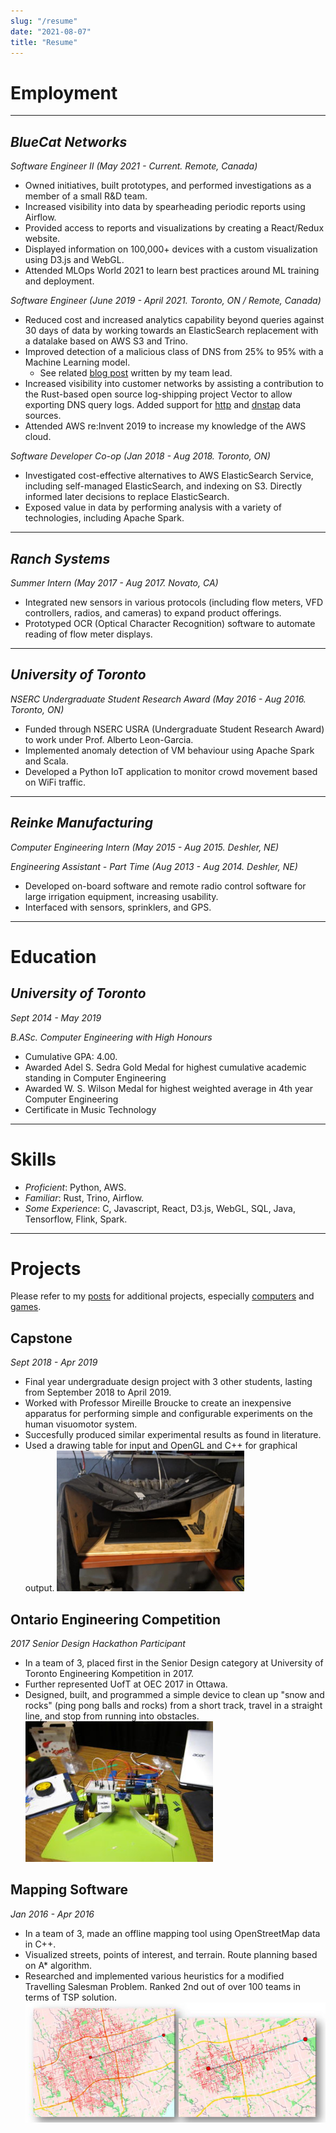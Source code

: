 ```yaml
---
slug: "/resume"
date: "2021-08-07"
title: "Resume"
---
```


# Employment

---

## **_BlueCat Networks_**
_Software Engineer II (May 2021 - Current. Remote, Canada)_

- Owned initiatives, built prototypes, and performed investigations as a member of a small R&D team.
- Increased visibility into data by spearheading periodic reports using Airflow.
- Provided access to reports and visualizations by creating a React/Redux website.
- Displayed information on 100,000+ devices with a custom visualization using D3.js and WebGL.
- Attended MLOps World 2021 to learn best practices around ML training and deployment.

_Software Engineer (June 2019 - April 2021. Toronto, ON / Remote, Canada)_

- Reduced cost and increased analytics capability beyond queries against 30 days of data by working towards an ElasticSearch replacement with a datalake based on AWS S3 and Trino.
- Improved detection of a malicious class of DNS from 25% to 95% with a Machine Learning model.
  - See related [blog post](https://bluecatnetworks.com/blog/among-cyber-attack-techniques-what-is-a-dga/) written by my team lead.
- Increased visibility into customer networks by assisting a contribution to the Rust-based open source log-shipping project Vector to allow exporting DNS query logs. Added support for [http](https://github.com/timberio/vector/pull/1650) and [dnstap](https://github.com/timberio/vector/pull/6681/commits) data sources.
- Attended AWS re:Invent 2019 to increase my knowledge of the AWS cloud.

_Software Developer Co-op (Jan 2018 - Aug 2018. Toronto, ON)_

- Investigated cost-effective alternatives to AWS ElasticSearch Service, including self-managed ElasticSearch, and indexing on S3. Directly informed later decisions to replace ElasticSearch.
- Exposed value in data by performing analysis with a variety of technologies, including Apache Spark.

--------

## **_Ranch Systems_**
_Summer Intern (May 2017 - Aug 2017. Novato, CA)_

- Integrated new sensors in various protocols (including flow meters, VFD controllers, radios, and cameras) to expand product offerings.
- Prototyped OCR (Optical Character Recognition) software to automate reading of flow meter displays.

---

## **_University of Toronto_**

_NSERC Undergraduate Student Research Award (May 2016 - Aug 2016. Toronto, ON)_

- Funded through NSERC USRA (Undergraduate Student Research Award) to work under Prof. Alberto Leon-Garcia.
- Implemented anomaly detection of VM behaviour using Apache Spark and Scala.
- Developed a Python IoT application to monitor crowd movement based on WiFi traffic.

---

## **_Reinke Manufacturing_**
_Computer Engineering Intern (May 2015 - Aug 2015. Deshler, NE)_

_Engineering Assistant - Part Time (Aug 2013 - Aug 2014. Deshler, NE)_

- Developed on-board software and remote radio control software for large irrigation equipment, increasing usability.
- Interfaced with sensors, sprinklers, and GPS.

---

# Education

## **_University of Toronto_**

_Sept 2014 - May 2019_

_B.ASc. Computer Engineering with High Honours_

- Cumulative GPA: 4.00.
- Awarded Adel S. Sedra Gold Medal for highest cumulative academic standing in Computer Engineering
- Awarded W. S. Wilson Medal for highest weighted average in 4th year Computer Engineering
- Certificate in Music Technology

---

# Skills

- *Proficient*: Python, AWS.
- *Familiar*: Rust, Trino, Airflow.
- *Some Experience*: C, Javascript, React, D3.js, WebGL, SQL, Java, Tensorflow, Flink, Spark.

---

# Projects

Please refer to my [posts](/posts/) for additional projects, especially [computers](/posts/?category=computers) and [games](/posts/?category=games).

## Capstone
_Sept 2018 - Apr 2019_
- Final year undergraduate design project with 3 other students, lasting from September 2018 to April 2019.
- Worked with Professor Mireille Broucke to create an inexpensive apparatus for performing simple and configurable experiments on the human visuomotor system.
- Succesfully produced similar experimental results as found in literature.
- Used a drawing table for input and OpenGL and C++ for graphical output.
![Experiment Apparatus](../images/capstone.png)

## Ontario Engineering Competition
_2017 Senior Design Hackathon Participant_
- In a team of 3, placed first in the Senior Design category at University of Toronto Engineering Kompetition in 2017.
- Further represented UofT at OEC 2017 in Ottawa.
- Designed, built, and programmed a simple device to clean up "snow and rocks" (ping pong balls and rocks) from a short track, travel in a straight line, and stop from running into obstacles.
![Our Design](../images/oec.jpg)

## Mapping Software
_Jan 2016 - Apr 2016_
- In a team of 3, made an offline mapping tool using OpenStreetMap data in C++.
- Visualized streets, points of interest, and terrain. Route planning based on A* algorithm.
- Researched and implemented various heuristics for a modified Travelling Salesman Problem. Ranked 2nd out of over 100 teams in terms of TSP solution.
![Dijkstra v A*](../images/gis_project.png)